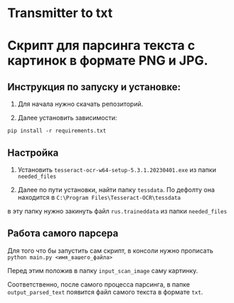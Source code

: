 # Transmitter to txt

# Скрипт для парсинга текста с картинок в формате PNG и JPG.

## Инструкция по запуску и установке:

1. Для начала нужно скачать репозиторий.

2. Далее установить зависимости:

```shell
pip install -r requirements.txt
```
## Настройка

1. Установить ```tesseract-ocr-w64-setup-5.3.1.20230401.exe``` из папки ```needed_files```

2. Далее по пути установки, найти папку ```tessdata```. По дефолту она находится в ```C:\Program Files\Tesseract-OCR\tessdata```

в эту папку нужно закинуть файл ```rus.traineddata``` из папки ```needed_files```

## Работа самого парсера

Для того что бы запустить сам скрипт, в консоли нужно прописать ```python main.py <имя_вашего_файла>```

Перед этим положив в папку ```input_scan_image``` саму картинку.

Соответственно, после самого процесса парсинга, в папке ```output_parsed_text``` появится файл самого текста в формате ```txt```.



